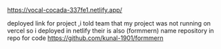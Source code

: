 https://vocal-cocada-337fe1.netlify.app/

deployed link for project ,i told team that my project was not running on vercel so i deployed in netlify their is also (formmern) name repository in repo for code
https://github.com/kunal-1901/formmern

